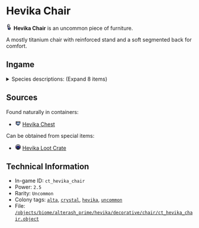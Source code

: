 # Hevika Chair

<img src="https://raw.githubusercontent.com/Ceterai/Enternia/main/objects/biome/alterash_prime/hevika/decorative/chair/icon.png" alt="Hevika Chair icon" loading="lazy" height=16px width="auto" /> **Hevika Chair** is an uncommon piece of furniture.

A mostly titanium chair with reinforced stand and a soft segmented back for comfort.

## Ingame

<details markdown="1"><summary>Species descriptions: (Expand 8 items)</summary>

- Alta: Hevika chairs are designed for maximum mobility, allowing the seated to take any pose without falling over.
- Apex: A fine chair with a high, smooth back which you can lower to the horizontal position.
- Avian: I can get a rest for my wings on this chair, and I can even sleep here! What a glorious chair!
- Floran: Floran sssit on very big chair. Floran delighted.
- Glitch: Relaxed. This chair is terrifyingly comfortable.
- Human: This chair so gorgeous, you can even sleep on it.
- Hylotl: An amazing chair that you can sleep on. Not to mention that its back is illegally soft.
- Novakid: You spin me right 'round, baby, right 'round!

</details>

## Sources

Found naturally in containers:

- <img src="https://raw.githubusercontent.com/Ceterai/Enternia/main/objects/biome/alterash_prime/hevika/decorative/chest/icon.png" alt="Hevika Chest icon" loading="lazy" height=16px width="auto" /> [Hevika Chest](https://ceterai.github.io/MyEnternia/Wiki/HevikaChest)

Can be obtained from special items:

- <img src="https://raw.githubusercontent.com/Ceterai/Enternia/main/items/active/alta/loot/biome/ct_hevika_loot.png" alt="Hevika Loot Crate icon" loading="lazy" height=16px width="auto" /> [Hevika Loot Crate](https://ceterai.github.io/MyEnternia/Wiki/HevikaLootCrate)

## Technical Information

- In-game ID: `ct_hevika_chair`
- Power: `2.5`
- Rarity: `Uncommon`
- Colony tags: [`alta`](https://ceterai.github.io/MyEnternia/Wiki/Tags/Alta), [`crystal`](https://ceterai.github.io/MyEnternia/Wiki/Tags/Crystal), [`hevika`](https://ceterai.github.io/MyEnternia/Wiki/Tags/Hevika), [`uncommon`](https://ceterai.github.io/MyEnternia/Wiki/Tags/Uncommon)
- File: [`/objects/biome/alterash_prime/hevika/decorative/chair/ct_hevika_chair.object`](https://github.com/Ceterai/Enternia/blob/main/objects/biome/alterash_prime/hevika/decorative/chair/ct_hevika_chair.object)
